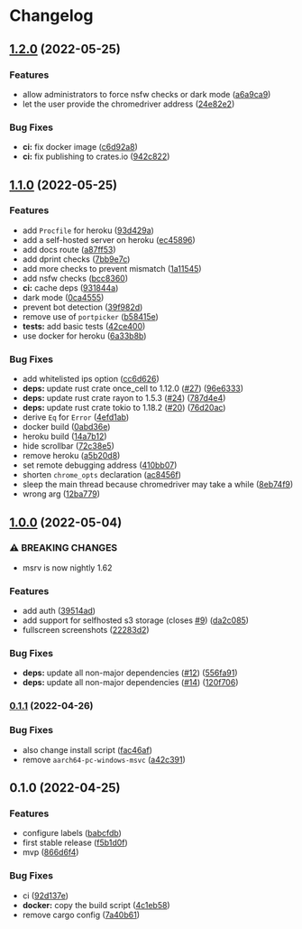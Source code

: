# Changelog

## [1.2.0](https://github.com/devtomio/website-screenshot/compare/v1.1.0...v1.2.0) (2022-05-25)


### Features

* allow administrators to force nsfw checks or dark mode ([a6a9ca9](https://github.com/devtomio/website-screenshot/commit/a6a9ca99369adb2131e0002e58da582c10fb678b))
* let the user provide the chromedriver address ([24e82e2](https://github.com/devtomio/website-screenshot/commit/24e82e23253426e8f5a17df8331d3d2183859792))


### Bug Fixes

* **ci:** fix docker image ([c6d92a8](https://github.com/devtomio/website-screenshot/commit/c6d92a8832ded7782769a6ffb2dbbe9b2b76979e))
* **ci:** fix publishing to crates.io ([942c822](https://github.com/devtomio/website-screenshot/commit/942c822d62dbac68924583c8618e2b285ae794bd))

## [1.1.0](https://github.com/devtomio/website-screenshot/compare/v1.0.0...v1.1.0) (2022-05-25)


### Features

* add `Procfile` for heroku ([93d429a](https://github.com/devtomio/website-screenshot/commit/93d429ad1ff8475095f4280a57097aeef00c546e))
* add a self-hosted server on heroku ([ec45896](https://github.com/devtomio/website-screenshot/commit/ec4589644d779d27ffc7bf30cdb74c089164a39d))
* add docs route ([a87ff53](https://github.com/devtomio/website-screenshot/commit/a87ff53d351f343c8646ac223d282f2692f40f3e))
* add dprint checks ([7bb9e7c](https://github.com/devtomio/website-screenshot/commit/7bb9e7c2ab4e78c28f0dba1a7bca352662644d56))
* add more checks to prevent mismatch ([1a11545](https://github.com/devtomio/website-screenshot/commit/1a11545c02ac1d8d820321c0d5550d05f159694d))
* add nsfw checks ([bcc8360](https://github.com/devtomio/website-screenshot/commit/bcc83606756e226937beacc956ce4a309e1db5ab))
* **ci:** cache deps ([931844a](https://github.com/devtomio/website-screenshot/commit/931844a9bc7c05785bc99572147bce1118fffa3d))
* dark mode ([0ca4555](https://github.com/devtomio/website-screenshot/commit/0ca4555a5bc94c79e5a2af940f1dff7daf671a54))
* prevent bot detection ([39f982d](https://github.com/devtomio/website-screenshot/commit/39f982dd6fc3924df36276c5bc180740f7013530))
* remove use of `portpicker` ([b58415e](https://github.com/devtomio/website-screenshot/commit/b58415e8b6206172b2b0ab5afa99ee09050ab2ad))
* **tests:** add basic tests ([42ce400](https://github.com/devtomio/website-screenshot/commit/42ce40002665664a76676966c8d08921a9b3b1f8))
* use docker for heroku ([6a33b8b](https://github.com/devtomio/website-screenshot/commit/6a33b8bb70bf128af074bda676f1791537869dba))


### Bug Fixes

* add whitelisted ips option ([cc6d626](https://github.com/devtomio/website-screenshot/commit/cc6d626a8e1f0f7eb87639c0cb55feef19036763))
* **deps:** update rust crate once_cell to 1.12.0 ([#27](https://github.com/devtomio/website-screenshot/issues/27)) ([96e6333](https://github.com/devtomio/website-screenshot/commit/96e6333ed89de3a89e317899cf5ea3490ff5f2d5))
* **deps:** update rust crate rayon to 1.5.3 ([#24](https://github.com/devtomio/website-screenshot/issues/24)) ([787d4e4](https://github.com/devtomio/website-screenshot/commit/787d4e4c308b6c81bc51708616e9741ff6eef858))
* **deps:** update rust crate tokio to 1.18.2 ([#20](https://github.com/devtomio/website-screenshot/issues/20)) ([76d20ac](https://github.com/devtomio/website-screenshot/commit/76d20ac893eebea36628cd140225327e9cb49fbd))
* derive `Eq` for `Error` ([4efd1ab](https://github.com/devtomio/website-screenshot/commit/4efd1ab757bcdc4806b431ee9588a648159538ac))
* docker build ([0abd36e](https://github.com/devtomio/website-screenshot/commit/0abd36e92a6ff417ae711ad888599c1c8ffafc50))
* heroku build ([14a7b12](https://github.com/devtomio/website-screenshot/commit/14a7b1286b4f466d0a2503bac8a76c0dd6626bf0))
* hide scrollbar ([72c38e5](https://github.com/devtomio/website-screenshot/commit/72c38e5d099d2a470081d2a63a3d19778afb6774))
* remove heroku ([a5b20d8](https://github.com/devtomio/website-screenshot/commit/a5b20d8843034460711c8510bf2ad3831b9999a5))
* set remote debugging address ([410bb07](https://github.com/devtomio/website-screenshot/commit/410bb078ff7150d2ba704f78add1b9896b4639a2))
* shorten `chrome_opts` declaration ([ac8456f](https://github.com/devtomio/website-screenshot/commit/ac8456f9b10806a21a89eece8f041f4865d039ce))
* sleep the main thread because chromedriver may take a while ([8eb74f9](https://github.com/devtomio/website-screenshot/commit/8eb74f9a46a08a0e49d9013c206bbfc48ab40b2a))
* wrong arg ([12ba779](https://github.com/devtomio/website-screenshot/commit/12ba77987be21d4ceb32f20d7f10b4a7528c5325))

## [1.0.0](https://github.com/devtomio/website-screenshot/compare/v0.1.1...v1.0.0) (2022-05-04)


### ⚠ BREAKING CHANGES

* msrv is now nightly 1.62

### Features

* add auth ([39514ad](https://github.com/devtomio/website-screenshot/commit/39514add03c1aca0f7d7d1ed3216288364b21e2c))
* add support for selfhosted s3 storage (closes [#9](https://github.com/devtomio/website-screenshot/issues/9)) ([da2c085](https://github.com/devtomio/website-screenshot/commit/da2c085340bc315ca32c30786c7a4d860461c8f8))
* fullscreen screenshots ([22283d2](https://github.com/devtomio/website-screenshot/commit/22283d2a4ebfaa608c39912c3de37ac956e1ad08))


### Bug Fixes

* **deps:** update all non-major dependencies ([#12](https://github.com/devtomio/website-screenshot/issues/12)) ([556fa91](https://github.com/devtomio/website-screenshot/commit/556fa9182761a357d1a10d2d948cef3c25d27c3a))
* **deps:** update all non-major dependencies ([#14](https://github.com/devtomio/website-screenshot/issues/14)) ([120f706](https://github.com/devtomio/website-screenshot/commit/120f7062736ae858b4c69263f72cfcf65aca5008))

### [0.1.1](https://github.com/devtomio/website-screenshot/compare/v0.1.0...v0.1.1) (2022-04-26)


### Bug Fixes

* also change install script ([fac46af](https://github.com/devtomio/website-screenshot/commit/fac46aff7ebfa7ac52cc8218368fc3adc7d43697))
* remove `aarch64-pc-windows-msvc` ([a42c391](https://github.com/devtomio/website-screenshot/commit/a42c3914d09953011ddd1e59e67d816eb33d82e0))

## 0.1.0 (2022-04-25)


### Features

* configure labels ([babcfdb](https://github.com/devtomio/website-screenshot/commit/babcfdb3e122cb8c7aa6b242e1510d1d894ffd28))
* first stable release ([f5b1d0f](https://github.com/devtomio/website-screenshot/commit/f5b1d0f588762ced743332a717cd55bc11cd341f))
* mvp ([866d6f4](https://github.com/devtomio/website-screenshot/commit/866d6f4cf6eb4582d50266277dfa3843924ef8d6))


### Bug Fixes

* ci ([92d137e](https://github.com/devtomio/website-screenshot/commit/92d137e62c830088677535cd4b86625d80707cba))
* **docker:** copy the build script ([4c1eb58](https://github.com/devtomio/website-screenshot/commit/4c1eb58194ad436c50c403c568c81468c05ffbd7))
* remove cargo config ([7a40b61](https://github.com/devtomio/website-screenshot/commit/7a40b613d52c964a9c8e4751a2384e61028b2155))
